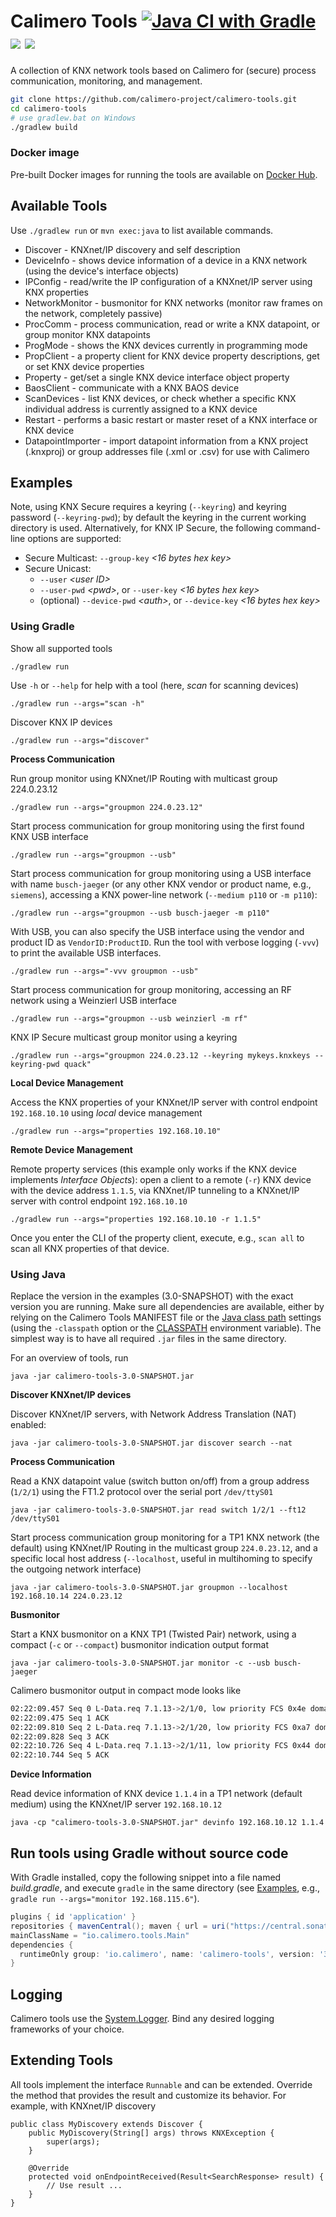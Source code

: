 # Calimero Tools [![Java CI with Gradle](https://github.com/calimero-project/calimero-tools/actions/workflows/gradle.yml/badge.svg)](https://github.com/calimero-project/calimero-tools/actions/workflows/gradle.yml) [![](https://jitpack.io/v/calimero-project/calimero-tools.svg)](https://jitpack.io/#calimero-project/calimero-tools) [![](https://img.shields.io/badge/jitpack-master-brightgreen?label=JitPack)](https://jitpack.io/#calimero-project/calimero-tools/master)

A collection of KNX network tools based on Calimero for (secure) process communication, monitoring, and management.

~~~ sh
git clone https://github.com/calimero-project/calimero-tools.git
cd calimero-tools
# use gradlew.bat on Windows
./gradlew build
~~~

### Docker image

Pre-built Docker images for running the tools are available on [Docker Hub](https://hub.docker.com/r/calimeroproject/knxtools).


Available Tools
---------------
Use `./gradlew run` or `mvn exec:java` to list available commands.

* Discover - KNXnet/IP discovery and self description
* DeviceInfo - shows device information of a device in a KNX network (using the device's interface objects)
* IPConfig - read/write the IP configuration of a KNXnet/IP server using KNX properties
* NetworkMonitor - busmonitor for KNX networks (monitor raw frames on the network, completely passive)
* ProcComm - process communication, read or write a KNX datapoint, or group monitor KNX datapoints
* ProgMode - shows the KNX devices currently in programming mode
* PropClient - a property client for KNX device property descriptions, get or set KNX device properties
* Property - get/set a single KNX device interface object property
* BaosClient - communicate with a KNX BAOS device
* ScanDevices - list KNX devices, or check whether a specific KNX individual address is currently assigned to a KNX device
* Restart - performs a basic restart or master reset of a KNX interface or KNX device
* DatapointImporter - import datapoint information from a KNX project (.knxproj) or group addresses file (.xml or .csv) for use with Calimero 


Examples
-------------

Note, using KNX Secure requires a keyring (`--keyring`) and keyring password (`--keyring-pwd`); by default the keyring in the current working directory is used. Alternatively, for KNX IP Secure, the following command-line options are supported:

* Secure Multicast: `--group-key` _<16 bytes hex key>_
* Secure Unicast:
    * `--user` _&lt;user ID>_
    * `--user-pwd` _&lt;pwd>_, or `--user-key` _<16 bytes hex key>_
    * (optional) `--device-pwd` _&lt;auth>_, or `--device-key` _<16 bytes hex key>_

### Using Gradle

Show all supported tools

    ./gradlew run

Use `-h` or `--help` for help with a tool (here, _scan_ for scanning devices)

	./gradlew run --args="scan -h"

Discover KNX IP devices

    ./gradlew run --args="discover"

**Process Communication**

Run group monitor using KNXnet/IP Routing with multicast group 224.0.23.12

	./gradlew run --args="groupmon 224.0.23.12"

Start process communication for group monitoring using the first found KNX USB interface

	./gradlew run --args="groupmon --usb"

Start process communication for group monitoring using a USB interface with name `busch-jaeger` (or any other KNX 
vendor or product name, e.g., `siemens`), accessing a KNX power-line network (`--medium p110` or `-m p110`):

	./gradlew run --args="groupmon --usb busch-jaeger -m p110"

With USB, you can also specify the USB interface using the vendor and product ID as `VendorID:ProductID`. 
Run the tool with verbose logging (`-vvv`) to print the available USB interfaces.

	./gradlew run --args="-vvv groupmon --usb"

Start process communication for group monitoring, accessing an RF network using a Weinzierl USB interface

	./gradlew run --args="groupmon --usb weinzierl -m rf"

KNX IP Secure multicast group monitor using a keyring

	./gradlew run --args="groupmon 224.0.23.12 --keyring mykeys.knxkeys --keyring-pwd quack"

**Local Device Management**

Access the KNX properties of your KNXnet/IP server with control endpoint `192.168.10.10` using  _local_ device management

	./gradlew run --args="properties 192.168.10.10"

**Remote Device Management**

Remote property services (this example only works if the KNX device implements _Interface Objects_): open a client to a remote (`-r`) KNX device with the device address `1.1.5`, via KNXnet/IP tunneling to a KNXnet/IP server with control endpoint `192.168.10.10`

	./gradlew run --args="properties 192.168.10.10 -r 1.1.5"

Once you enter the CLI of the property client, execute, e.g., `scan all` to scan all KNX properties of that device.



### Using Java

Replace the version in the examples (3.0-SNAPSHOT) with the exact version you are running. Make sure all dependencies are available, either by relying on the Calimero Tools MANIFEST file or the [Java class path](https://docs.oracle.com/javase/8/docs/technotes/tools/windows/classpath.html) settings (using the `-classpath` option or the [CLASSPATH](https://docs.oracle.com/javase/tutorial/essential/environment/paths.html) environment variable). The simplest way is to have all required `.jar` files in the same directory.

For an overview of tools, run

	java -jar calimero-tools-3.0-SNAPSHOT.jar

**Discover KNXnet/IP devices**

Discover KNXnet/IP servers, with Network Address Translation (NAT) enabled:

	java -jar calimero-tools-3.0-SNAPSHOT.jar discover search --nat

**Process Communication**

Read a KNX datapoint value (switch button on/off) from a group address (`1/2/1`) using the FT1.2 protocol over the serial port `/dev/ttyS01`

	java -jar calimero-tools-3.0-SNAPSHOT.jar read switch 1/2/1 --ft12 /dev/ttyS01

Start process communication group monitoring for a TP1 KNX network (the default) using KNXnet/IP Routing in the multicast group `224.0.23.12`, and a specific local host address (`--localhost`, useful in multihoming to specify the outgoing network interface)

	java -jar calimero-tools-3.0-SNAPSHOT.jar groupmon --localhost 192.168.10.14 224.0.23.12

**Busmonitor**

Start a KNX busmonitor on a KNX TP1 (Twisted Pair) network, using a compact (`-c` or `--compact`) busmonitor indication output format

	java -jar calimero-tools-3.0-SNAPSHOT.jar monitor -c --usb busch-jaeger

Calimero busmonitor output in compact mode looks like

~~~ sh
02:22:09.457 Seq 0 L-Data.req 7.1.13->2/1/0, low priority FCS 0x4e domain 0x6f, tpdu 00 81: T_Group, A_Group.write 01
02:22:09.475 Seq 1 ACK
02:22:09.810 Seq 2 L-Data.req 7.1.13->2/1/20, low priority FCS 0xa7 domain 0x6f, tpdu 00 80 ff: T_Group, A_Group.write ff
02:22:09.828 Seq 3 ACK
02:22:10.726 Seq 4 L-Data.req 7.1.13->2/1/11, low priority FCS 0x44 domain 0x6f, tpdu 00 80: T_Group, A_Group.write 00
02:22:10.744 Seq 5 ACK
~~~

**Device Information**

Read device information of KNX device `1.1.4` in a TP1 network (default medium) using the KNXnet/IP server `192.168.10.12`

	java -cp "calimero-tools-3.0-SNAPSHOT.jar" devinfo 192.168.10.12 1.1.4


Run tools using Gradle without source code
-------

With Gradle installed, copy the following snippet into a file named *build.gradle*, and execute `gradle` in the same directory (see [Examples](#Examples), e.g., `gradle run --args="monitor 192.168.115.6"`).

```gradle
plugins { id 'application' }
repositories { mavenCentral(); maven { url = uri("https://central.sonatype.com/repository/maven-snapshots/") } }
mainClassName = "io.calimero.tools.Main"
dependencies {
  runtimeOnly group: 'io.calimero', name: 'calimero-tools', version: '3.0-SNAPSHOT'
}
```

Logging
-------

Calimero tools use the [System.Logger](https://docs.oracle.com/en/java/javase/19/docs/api/java.base/java/lang/System.Logger.html). Bind any desired logging frameworks of your choice.

Extending Tools
---------------

All tools implement the interface `Runnable` and can be extended.
Override the method that provides the result and customize its behavior. For example, with KNXnet/IP discovery

```
public class MyDiscovery extends Discover {
	public MyDiscovery(String[] args) throws KNXException {
		super(args);
	}

	@Override
	protected void onEndpointReceived(Result<SearchResponse> result) {
		// Use result ...
	}
}
```
